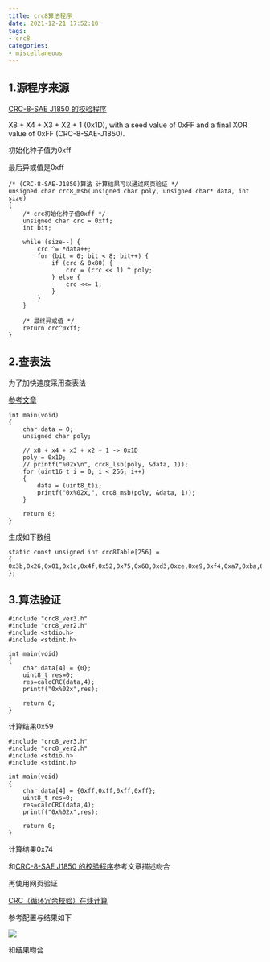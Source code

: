 ```yaml
---
title: crc8算法程序
date: 2021-12-21 17:52:10
tags:
- crc8
categories:
- miscellaneous
---
```


## 1.源程序来源

[CRC-8-SAE J1850 的校验程序](https://blog.csdn.net/qwe775208732/article/details/51810037)

X8 + X4 + X3 + X2 + 1 (0x1D), with a seed value of 0xFF and a final XOR value of 0xFF (CRC-8-SAE-J1850).

初始化种子值为0xff

最后异或值是0xff

```
/* (CRC-8-SAE-J1850)算法 计算结果可以通过网页验证 */
unsigned char crc8_msb(unsigned char poly, unsigned char* data, int size)
{
    /* crc初始化种子值0xff */
	unsigned char crc = 0xff;
	int bit;

	while (size--) {
		crc ^= *data++;
		for (bit = 0; bit < 8; bit++) {
			if (crc & 0x80) {
				crc = (crc << 1) ^ poly;
			} else {
				crc <<= 1;
			}
		}
	}

    /* 最终异或值 */
	return crc^0xff;
}
```



## 2.查表法

为了加快速度采用查表法

[参考文章](https://www.jianshu.com/p/f0c68eebb8a1)

```
int main(void)
{
    char data = 0;
    unsigned char poly;

    // x8 + x4 + x3 + x2 + 1 -> 0x1D
    poly = 0x1D;
    // printf("%02x\n", crc8_lsb(poly, &data, 1));
    for (uint16_t i = 0; i < 256; i++)
    {
        data = (uint8_t)i;
        printf("0x%02x,", crc8_msb(poly, &data, 1));
    }

    return 0;
}
```

生成如下数组

```
static const unsigned int crc8Table[256] =
{
0x3b,0x26,0x01,0x1c,0x4f,0x52,0x75,0x68,0xd3,0xce,0xe9,0xf4,0xa7,0xba,0x9d,0x80,0xf6,0xeb,0xcc,0xd1,0x82,0x9f,0xb8,0xa5,0x1e,0x03,0x24,0x39,0x6a,0x77,0x50,0x4d,0xbc,0xa1,0x86,0x9b,0xc8,0xd5,0xf2,0xef,0x54,0x49,0x6e,0x73,0x20,0x3d,0x1a,0x07,0x71,0x6c,0x4b,0x56,0x05,0x18,0x3f,0x22,0x99,0x84,0xa3,0xbe,0xed,0xf0,0xd7,0xca,0x28,0x35,0x12,0x0f,0x5c,0x41,0x66,0x7b,0xc0,0xdd,0xfa,0xe7,0xb4,0xa9,0x8e,0x93,0xe5,0xf8,0xdf,0xc2,0x91,0x8c,0xab,0xb6,0x0d,0x10,0x37,0x2a,0x79,0x64,0x43,0x5e,0xaf,0xb2,0x95,0x88,0xdb,0xc6,0xe1,0xfc,0x47,0x5a,0x7d,0x60,0x33,0x2e,0x09,0x14,0x62,0x7f,0x58,0x45,0x16,0x0b,0x2c,0x31,0x8a,0x97,0xb0,0xad,0xfe,0xe3,0xc4,0xd9,0x1d,0x00,0x27,0x3a,0x69,0x74,0x53,0x4e,0xf5,0xe8,0xcf,0xd2,0x81,0x9c,0xbb,0xa6,0xd0,0xcd,0xea,0xf7,0xa4,0xb9,0x9e,0x83,0x38,0x25,0x02,0x1f,0x4c,0x51,0x76,0x6b,0x9a,0x87,0xa0,0xbd,0xee,0xf3,0xd4,0xc9,0x72,0x6f,0x48,0x55,0x06,0x1b,0x3c,0x21,0x57,0x4a,0x6d,0x70,0x23,0x3e,0x19,0x04,0xbf,0xa2,0x85,0x98,0xcb,0xd6,0xf1,0xec,0x0e,0x13,0x34,0x29,0x7a,0x67,0x40,0x5d,0xe6,0xfb,0xdc,0xc1,0x92,0x8f,0xa8,0xb5,0xc3,0xde,0xf9,0xe4,0xb7,0xaa,0x8d,0x90,0x2b,0x36,0x11,0x0c,0x5f,0x42,0x65,0x78,0x89,0x94,0xb3,0xae,0xfd,0xe0,0xc7,0xda,0x61,0x7c,0x5b,0x46,0x15,0x08,0x2f,0x32,0x44,0x59,0x7e,0x63,0x30,0x2d,0x0a,0x17,0xac,0xb1,0x96,0x8b,0xd8,0xc5,0xe2,0xff,
};
```





## 3.算法验证

```
#include "crc8_ver3.h"
#include "crc8_ver2.h"
#include <stdio.h>
#include <stdint.h>

int main(void)
{
    char data[4] = {0};
    uint8_t res=0;
    res=calcCRC(data,4);
    printf("0x%02x",res);

    return 0;
}
```

计算结果0x59

```
#include "crc8_ver3.h"
#include "crc8_ver2.h"
#include <stdio.h>
#include <stdint.h>

int main(void)
{
    char data[4] = {0xff,0xff,0xff,0xff};
    uint8_t res=0;
    res=calcCRC(data,4);
    printf("0x%02x",res);

    return 0;
}
```

计算结果0x74



和[CRC-8-SAE J1850 的校验程序](https://blog.csdn.net/qwe775208732/article/details/51810037)参考文章描述吻合

再使用网页验证

[CRC（循环冗余校验）在线计算](http://www.ip33.com/crc.html)

参考配置与结果如下

![](https://cdn.jsdelivr.net/gh/czc13611858691/picgoRepo/image-20211201104810539.png)

和结果吻合

